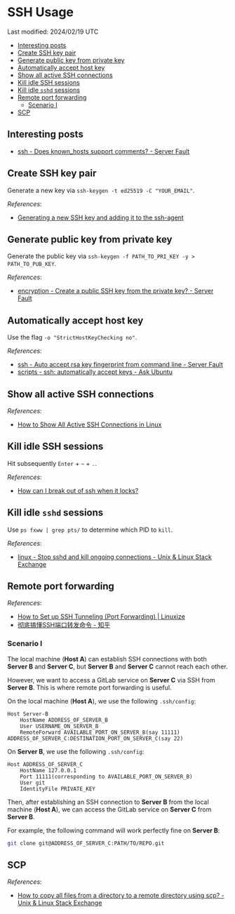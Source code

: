 # SSH Usage

Last modified: 2024/02/19 UTC

- [Interesting posts](#interesting-posts)
- [Create SSH key pair](#create-ssh-key-pair)
- [Generate public key from private key](#generate-public-key-from-private-key)
- [Automatically accept host key](#automatically-accept-host-key)
- [Show all active SSH connections](#show-all-active-ssh-connections)
- [Kill idle SSH sessions](#kill-idle-ssh-sessions)
- [Kill idle `sshd` sessions](#kill-idle-sshd-sessions)
- [Remote port forwarding](#remote-port-forwarding)
    - [Scenario I](#scenario-i)
- [SCP](#scp)

## Interesting posts

- [ssh - Does known_hosts support comments? - Server Fault](https://serverfault.com/questions/750840/does-known-hosts-support-comments)

## Create SSH key pair

Generate a new key via `ssh-keygen -t ed25519 -C "YOUR_EMAIL"`.

*References*:

- [Generating a new SSH key and adding it to the ssh-agent](https://docs.github.com/en/authentication/connecting-to-github-with-ssh/generating-a-new-ssh-key-and-adding-it-to-the-ssh-agent)

## Generate public key from private key

Generate the public key via `ssh-keygen -f PATH_TO_PRI_KEY -y > PATH_TO_PUB_KEY`.

*References*:

- [encryption - Create a public SSH key from the private key? - Server Fault](https://serverfault.com/questions/52285/create-a-public-ssh-key-from-the-private-key)

## Automatically accept host key

Use the flag `-o "StrictHostKeyChecking no"`.

*References*:

- [ssh - Auto accept rsa key fingerprint from command line - Server Fault](https://serverfault.com/questions/638600/auto-accept-rsa-key-fingerprint-from-command-line)
- [scripts - ssh: automatically accept keys - Ask Ubuntu](https://askubuntu.com/questions/123072/ssh-automatically-accept-keys)

## Show all active SSH connections

*References*:

- [How to Show All Active SSH Connections in Linux](https://www.maketecheasier.com/show-active-ssh-connections-linux/)

## Kill idle SSH sessions

Hit subsequently `Enter` + `~` + `.`.

*References*:

- [How can I break out of ssh when it locks?](https://askubuntu.com/questions/29942/how-can-i-break-out-of-ssh-when-it-locks)

## Kill idle `sshd` sessions

Use `ps fxww | grep pts/` to determine which PID to `kill`.

*References*:

- [linux - Stop sshd and kill ongoing connections - Unix & Linux Stack Exchange](https://unix.stackexchange.com/questions/548710/stop-sshd-and-kill-ongoing-connections)

## Remote port forwarding

*References*:

- [How to Set up SSH Tunneling (Port Forwarding) \| Linuxize](https://linuxize.com/post/how-to-setup-ssh-tunneling/)
- [彻底搞懂SSH端口转发命令 - 知乎](https://zhuanlan.zhihu.com/p/148825449)

### Scenario I

The local machine (**Host A**) can establish SSH connections with both **Server B** and **Server C**, but **Server B** and **Server C** cannot reach each other.

However, we want to access a GitLab service on **Server C** via SSH from **Server B**. This is where remote port forwarding is useful.

On the local machine (**Host A**), we use the following `.ssh/config`:

```ssh-config
Host Server-B
    HostName ADDRESS_OF_SERVER_B
    User USERNAME_ON_SERVER_B
    RemoteForward AVAILABLE_PORT_ON_SERVER_B(say 11111) ADDRESS_OF_SERVER_C:DESTINATION_PORT_ON_SERVER_C(say 22)
```

On **Server B**, we use the following `.ssh/config`:

```ssh-config
Host ADDRESS_OF_SERVER_C
    HostName 127.0.0.1
    Port 11111(corresponding to AVAILABLE_PORT_ON_SERVER_B)
    User git
    IdentityFile PRIVATE_KEY
```

Then, after establishing an SSH connection to **Server B** from the local machine (**Host A**), we can access the GitLab service on **Server C** from **Server B**.

For example, the following command will work perfectly fine on **Server B**:

```bash
git clone git@ADDRESS_OF_SERVER_C:PATH/TO/REPO.git
```

## SCP

*References*:

- [How to copy all files from a directory to a remote directory using scp? - Unix & Linux Stack Exchange](https://unix.stackexchange.com/questions/232946/how-to-copy-all-files-from-a-directory-to-a-remote-directory-using-scp)
